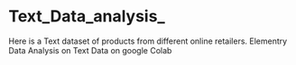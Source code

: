 # Text_Data_analysis_
Here is a Text dataset of products from different online retailers. Elementry Data Analysis on Text Data on google Colab
